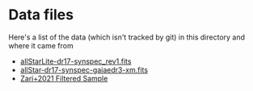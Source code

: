# Data files
Here's a list of the data (which isn't tracked by git) in this directory and where it came from

- [allStarLite-dr17-synspec_rev1.fits](https://users.flatironinstitute.org/~apricewhelan/data/surveys/APOGEE_DR17/allStarLite-dr17-synspec_rev1.fits)
- [allStar-dr17-synspec-gaiaedr3-xm.fits](https://users.flatironinstitute.org/~apricewhelan/data/surveys/APOGEE_DR17/allStar-dr17-synspec-gaiaedr3-xm.fits)
- [Zari+2021 Filtered Sample](https://cdsarc.cds.unistra.fr/ftp/J/A+A/650/A112/filtered_sample.fits.gz)